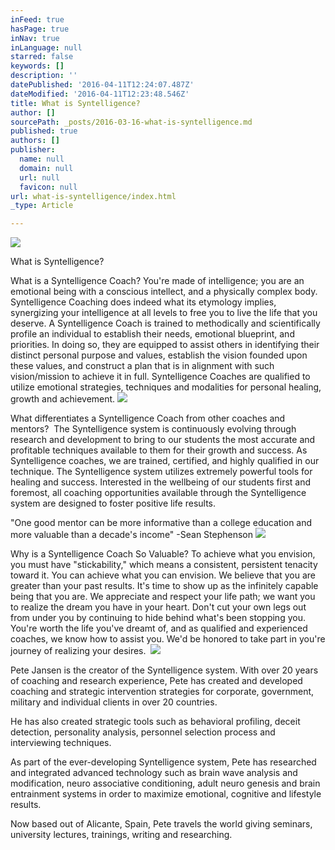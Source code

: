 ```yaml
---
inFeed: true
hasPage: true
inNav: true
inLanguage: null
starred: false
keywords: []
description: ''
datePublished: '2016-04-11T12:24:07.487Z'
dateModified: '2016-04-11T12:23:48.546Z'
title: What is Syntelligence?
author: []
sourcePath: _posts/2016-03-16-what-is-syntelligence.md
published: true
authors: []
publisher:
  name: null
  domain: null
  url: null
  favicon: null
url: what-is-syntelligence/index.html
_type: Article

---
```

![](https://the-grid-user-content.s3-us-west-2.amazonaws.com/62648625-e38e-428f-ab5b-d68503f5d62a.jpg)

What is Syntelligence?

What is a Syntelligence Coach?
You're made of intelligence; you are an emotional being with a conscious intellect, and a physically complex body. Syntelligence Coaching does indeed what its etymology implies, synergizing your intelligence at all levels to free you to live the life that you deserve.​​
A Syntelligence Coach is trained to methodically and scientifically profile an individual to establish their needs, emotional blueprint, and priorities. In doing so, they are equipped to assist others in identifying their distinct personal purpose and values, establish the vision founded upon these values, and construct a plan that is in alignment with such vision/mission to achieve it in full. Syntelligence Coaches are qualified to utilize emotional strategies, techniques and modalities for personal healing, growth and achievement. ![](https://the-grid-user-content.s3-us-west-2.amazonaws.com/e4bbf707-375d-4b50-9f4e-ef9c3abb0558.jpg)

What differentiates a Syntelligence Coach from other coaches and mentors? ​
The Syntelligence system is continuously evolving through research and development to bring to our students the most accurate and profitable techniques available to them for their growth and success. As Syntelligence coaches, we are trained, certified, and highly qualified in our technique. The Syntelligence system utilizes extremely powerful tools for healing and success. Interested in the wellbeing of our students first and foremost, all coaching opportunities available through the Syntelligence system are designed to foster positive life results.               

"One good mentor can be more informative than a college education and more valuable than a decade's income"
-Sean Stephenson
![](https://the-grid-user-content.s3-us-west-2.amazonaws.com/1d3052c8-e17b-46ca-9bdc-7c8c8fc03e39.jpg)

Why is a Syntelligence Coach So Valuable?
To achieve what you envision, you must have "stickability," which means a consistent, persistent tenacity toward it. You can achieve what you can envision. We believe that you are greater than your past results. It's time to show up as the infinitely capable being that you are. We appreciate and respect your life path; we want you to realize the dream you have in your heart. Don't cut your own legs out from under you by continuing to hide behind what's been stopping you. You're worth the life you've dreamt of, and as qualified and experienced coaches, we know how to assist you. We'd be honored to take part in you're journey of realizing your desires. ​ ![](https://the-grid-user-content.s3-us-west-2.amazonaws.com/f0af8e96-f818-4818-ae14-14a2255bb7f4.jpg)

Pete Jansen is the creator of the Syntelligence system. With over 20 years of coaching and research experience, Pete has created and developed coaching and strategic intervention strategies for corporate, government, military and individual clients in over 20 countries.

He has also created strategic tools such as behavioral profiling, deceit detection, personality analysis, personnel selection process and interviewing techniques.

As part of the ever-developing Syntelligence system, Pete has researched and integrated advanced technology such as brain wave analysis and modification, neuro associative conditioning, adult neuro genesis and brain entrainment systems in order to maximize emotional, cognitive and lifestyle results.

Now based out of Alicante, Spain, Pete travels the world giving seminars, university lectures, trainings, writing and researching.
